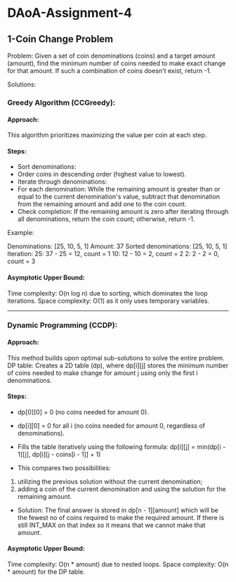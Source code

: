 # DAoA-Assignment-4
## 1-Coin Change Problem
Problem:
Given a set of coin denominations (coins) and a target amount (amount), find the minimum number of coins needed to make exact change for that amount. If such a combination of coins doesn't exist, return -1.

Solutions:

### Greedy Algorithm (CCGreedy):
#### Approach:
This algorithm prioritizes maximizing the value per coin at each step.
#### Steps:

* Sort denominations: 
* Order coins in descending order (highest value to lowest).
* Iterate through denominations:
* For each denomination:
  While the remaining amount is greater than or equal to the current denomination's value, subtract that denomination from the remaining amount and add one to the coin count.
* Check completion: If the remaining amount is zero after iterating through all denominations, return the coin count; otherwise, return -1.

Example:

Denominations: [25, 10, 5, 1]
Amount: 37
Sorted denominations: [25, 10, 5, 1]
Iteration:
25: 37 - 25 = 12, count = 1
10: 12 - 10 = 2, count = 2
2: 2 - 2 = 0, count = 3

#### Asymptotic Upper Bound:
Time complexity: O(n log n) due to sorting, which dominates the loop iterations.
Space complexity: O(1) as it only uses temporary variables.

***

### Dynamic Programming (CCDP):

#### Approach:
This method builds upon optimal sub-solutions to solve the entire problem.
DP table: Creates a 2D table (dp), where dp[i][j] stores the minimum number of coins needed to make change for amount j using only the first i denominations.

#### Steps:
* dp[0][0] = 0 (no coins needed for amount 0).
* dp[i][0] = 0 for all i (no coins needed for amount 0, regardless of denominations).

* Fills the table iteratively using the following formula:  dp[i][j] = min(dp[i - 1][j], dp[i][j - coins[i - 1]] + 1)
* This compares two possibilities:
1) utilizing the previous solution without the current denomination;
2) adding a coin of the current denomination and using the solution for the remaining amount.
* Solution: The final answer is stored in dp[n - 1][amount] which will be the fewest no of coins required to make the required amount.
If there is still INT_MAX on that index so it means that we cannot make that amount.

#### Asymptotic Upper Bound:
Time complexity: O(n * amount) due to nested loops.
Space complexity: O(n * amount) for the DP table.
